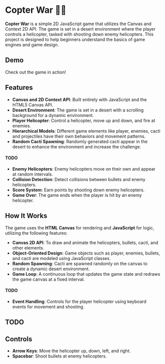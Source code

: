 # Copter War 🚁🔥

**Copter War** is a simple 2D JavaScript game that utilizes the Canvas and Context 2D API. The game is set in a desert
environment where the player controls a helicopter, tasked with shooting down enemy helicopters. This project is
designed to help beginners understand the basics of game engines and game design.

## Demo

Check out the game in action!



## Features

- **Canvas and 2D Context API**: Built entirely with JavaScript and the HTML5 Canvas API.
- **Desert Environment**: The game is set in a desert with a scrolling background for a dynamic environment.
- **Player Helicopter**: Control a helicopter, move up and down, and fire at enemies.
- **Hierarchical Models**: Different game elements like player, enemies, cacti and projectiles have their own behaviors
  and movement patterns.
- **Random Cacti Spawning**: Randomly generated cacti appear in the desert to enhance the environment and increase the
  challenge.

#### TODO

- **Enemy Helicopters**: Enemy helicopters move on their own and appear at random intervals.
- **Collision Detection**: Detect collisions between bullets and enemy helicopters.
- **Score System**: Earn points by shooting down enemy helicopters.
- **Game Over**: The game ends when the player is hit by an enemy helicopter.

## How It Works

The game uses the **HTML Canvas** for rendering and **JavaScript** for logic, utilizing the following features:

- **Canvas 2D API**: To draw and animate the helicopters, bullets, cacti, and other elements.
- **Object-Oriented Design**: Game objects such as player, enemies, bullets, and cacti are modeled using JavaScript
  classes.
- **Random Spawning**: Cacti are spawned randomly on the canvas to create a dynamic desert environment.
- **Game Loop**: A continuous loop that updates the game state and redraws the game canvas at a fixed interval.
#### TODO
- **Event Handling**: Controls for the player helicopter using keyboard events for movement and shooting.

## TODO
## Controls

- **Arrow Keys**: Move the helicopter up, down, left, and right.
- **Spacebar**: Shoot bullets at enemy helicopters.